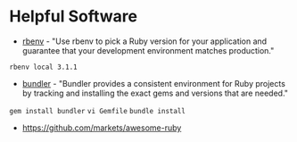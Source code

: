 # Helpful Software

- [rbenv](https://github.com/rbenv/rbenv) - "Use rbenv to pick a Ruby version for your application and guarantee that your development environment matches production."

`rbenv local 3.1.1`

- [bundler](https://bundler.io) - "Bundler provides a consistent environment for Ruby projects by tracking and installing the exact gems and versions that are needed."

`gem install bundler`
`vi Gemfile`
`bundle install`

- https://github.com/markets/awesome-ruby 